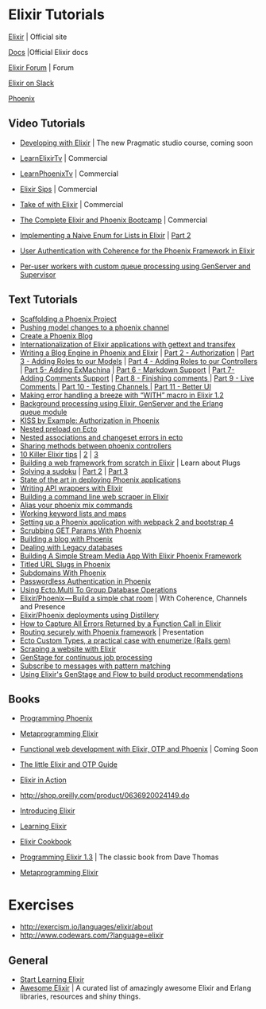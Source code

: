 # Elixir Tutorials

[Elixir](http://elixir-lang.org/) | Official site

[Docs](https://hexdocs.pm/elixir/Kernel.html) |Official Elixir docs

[Elixir Forum](https://elixirforum.com/)  | Forum

[Elixir on Slack](https://elixir-slackin.herokuapp.com/) 

[Phoenix](http://www.phoenixframework.org/) 

## Video Tutorials

- [Developing with Elixir](https://pragmaticstudio.com/elixir) | The new Pragmatic studio course, coming soon


- [LearnElixirTv](https://www.learnelixir.tv/episodes)  | Commercial
- [LearnPhoenixTv](www.learnphoenix.tv) | Commercial
- [Elixir Sips](http://elixirsips.com/) | Commercial
- [Take of with Elixir](https://bigmachine.io/products/take-off-with-elixir/) | Commercial
- [The Complete Elixir and Phoenix Bootcamp](https://www.udemy.com/the-complete-elixir-and-phoenix-bootcamp-and-tutorial) | Commercial
- [Implementing a Naive Enum for Lists in Elixir](https://www.youtube.com/watch?v=WORDnCviUu0) | [Part 2](https://www.youtube.com/watch?v=oboH_0uJyY4)
- [User Authentication with Coherence for the Phoenix Framework in Elixir](https://www.youtube.com/watch?v=4eqTR10F9Uo)
- [Per-user workers with custom queue processing using GenServer and Supervisor](https://www.youtube.com/watch?v=19JakddwsV8)

## Text Tutorials

- [Scaffolding a Phoenix Project](https://www.rymai.me/2015/10/22/scaffolding-a-phoenix-project/) 
- [Pushing model changes to a phoenix channel](http://learningelixir.joekain.com/pushing-model-changes-to-a-phoenix-channel/) 
- [Create a Phoenix Blog](https://monterail.com/blog/2015/phoenix-blog) 
- [Internationalization of Elixir applications with gettext and transifex](http://tech.footballaddicts.com/blog/internationalization-of-elixir-applications-with-gettext-and-transifex)
- [Writing a Blog Engine in Phoenix and Elixir](https://hackernoon.com/introduction-fe138ac6079d#.ujyio04wl) | [Part 2 - Authorization](https://hackernoon.com/writing-a-blog-engine-in-phoenix-part-2-authorization-814c06fa7c0#.iqen8po3d) | [Part 3 - Adding Roles to our Models](https://hackernoon.com/writing-a-blog-engine-in-phoenix-and-elixir-part-3-adding-roles-to-our-models-3be45a4afe4b#.78g8ggl5q) | [Part 4 - Adding Roles to our Controllers](https://hackernoon.com/writing-a-blog-engine-in-phoenix-and-elixir-part-4-adding-roles-to-our-controllers-9f4678b48468#.hl0s92pmk) | [Part 5- Adding ExMachina](https://hackernoon.com/mixology-exmachina-92a08dc3e954#.ini44v1fs) | [Part 6 - Markdown Support](https://hackernoon.com/writing-a-blog-engine-in-phoenix-and-elixir-part-5-markdown-support-fde72badd8e1#.mrvi7bmmr) | [Part 7- Adding Comments Support](https://hackernoon.com/writing-a-blog-engine-in-phoenix-and-elixir-part-7-adding-comments-support-7dfc17dd474e#.8gj10xg92) | [Part 8 - Finishing comments ](https://medium.com/elixir-magic/writing-a-blog-engine-in-phoenix-and-elixir-part-8-finishing-comments-30ff95d44cea#.79pe6sjc7) | [Part 9 - Live Comments ](https://medium.com/elixir-magic/writing-a-blog-engine-in-phoenix-and-elixir-part-9-live-comments-9269669a6941#.r50j0ka3e)  | [Part 10 - Testing Channels ](https://medium.com/elixir-magic/writing-a-blog-engine-in-phoenix-and-elixir-part-10-testing-channels-e6371ce4cfbe#.jrgwfcrhd) | [Part 11 - Better UI](https://medium.com/elixir-magic/writing-a-blog-engine-in-phoenix-and-elixir-part-11-better-ui-f17f3d7efa85#.oosrhhhji) 
- [Making error handling a breeze with “WITH” macro in Elixir 1.2](https://medium.com/elixir-magic/making-error-handling-a-breeze-with-with-operator-in-elixir-1-2-93d611a878e#.8x3sqmmuj) 
- [Background processing using Elixir, GenServer and the Erlang queue module](https://hackernoon.com/background-processing-using-elixir-genserver-and-the-erlang-queue-class-8d476d4942c2#.nzqu0yt2p)
- [KISS by Example: Authorization in Phoenix](https://dockyard.com/blog/2016/09/08/kiss-phoenix-auth)
- [Nested preload on Ecto](https://tkowal.wordpress.com/2016/04/23/nested-preload-in-ecto/)
- [Nested associations and changeset errors in ecto](https://medium.com/@cjbell_/nested-associations-changeset-errors-in-ecto-f0ce6a4fec70#.7oerq6wmb) 
- [Sharing methods between phoenix controllers](https://medium.com/@cjbell_/sharing-methods-between-phoenix-controllers-358ab6d36e22#.29wm0x1zz) 
- [10 Killer Elixir tips](https://medium.com/blackode/10-killer-elixir-tips-2a9be1bec9be#.ruk3p5uxu) | [2](https://medium.com/blackode/10-killer-elixir-tips-2-c5f87f8a70c8#.jf3ln7ssj) | [3](https://medium.com/blackode/10-killer-elixir-tips-3-5c196eaec376#.m5t9h91ob) 
- [Building a web framework from scratch in Elixir](https://codewords.recurse.com/issues/five/building-a-web-framework-from-scratch-in-elixir) | Learn about Plugs
- [Solving a sudoku](https://medium.com/@littleowllabs/solving-sudoku-with-elixir-d36f40232499#.5msof789a) | [Part 2](https://medium.com/@benng/solve-your-sudoku-puzzles-with-elixir-part-2-a1f5c520a522#.7f2n6q6cu) | [Part 3](https://medium.com/@benng/solve-your-sudoku-puzzles-with-elixir-part-3-afe7815690b0#.72g4gty9d) 
- [State of the art in deploying Phoenix applications](https://hackernoon.com/state-of-the-art-in-deploying-elixir-phoenix-applications-fe72a4563cd8#.gzzympgw9)
- [Writing API wrappers with Elixir](https://shane.logsdon.io/posts/writing-api-wrappers-with-elixir/)
- [Building a command line web scraper in Elixir](http://softwarebysteve.com/building-a-command-line-web-scraper-in-elixir.html)
- [Alias your phoenix mix commands](https://sergiotapia.me/alias-your-phoenix-mix-commands-for-some-nice-developer-ux-4a02b2bf3474#.2trf1de5d) 
- [Working keyword lists and maps](http://culttt.com/2016/04/11/working-keyword-lists-maps-elixir/) 
- [Setting up a Phoenix application with webpack 2 and bootstrap 4](https://medium.com/@awestbro/setting-up-a-phoenix-application-with-webpack-2-and-bootstrap-4-9e02d3c0834b#.icfetkyl0)
- [Scrubbing GET Params With Phoenix](http://nicolas-bettenburg.com/articles/scrubbing-get-params-with-phoenix/)
- [Building a blog with Phoenix](http://blog.distortedthinking.agency/articles/building-a-blog-with-phoenix/) 
- [Dealing with Legacy databases](https://cafeinacode.com/dealing-with-legacy-databases-in-ecto-47489ee44c4#.d7de5xqw4)
- [Building A Simple Stream Media App With Elixir Phoenix Framework](http://elixirdose.com/post/building-a-simple-stream-media-app)
- [Titled URL Slugs in Phoenix](https://hashrocket.com/blog/posts/titled-url-slugs-in-phoenix?utm_content=buffer4c50d&utm_medium=social&utm_source=elixirweekly.com&utm_campaign=buffer) 
- [Subdomains With Phoenix](http://blog.gazler.com/blog/2015/07/18/subdomains-with-phoenix/)
- [Passwordless Authentication in Phoenix](https://dennisreimann.de/articles/phoenix-passwordless-authentication-magic-link.html)
- [Using Ecto.Multi To Group Database Operations](http://geoffreylessel.com/2017/using-ecto-multi-to-group-database-operations/)
- [Elixir/Phoenix — Build a simple chat room](https://medium.com/@Stephanbv/elixir-phoenix-build-a-simple-chat-room-7f20ee8e8f9c#.jw2i712zj) | With Coherence, Channels and Presence
- [Elixir/Phoenix deployments using Distillery](http://crypt.codemancers.com/posts/2016-10-06-elixir-phoenix-distillery/)
- [How to Capture All Errors Returned by a Function Call in Elixir](http://semaphoreci.com/blog/2016/11/24/how-to-capture-all-errors-generated-by-a-function-call-in-elixir.html)
- [Routing securely with Phoenix framework](https://kronicdeth.github.io/routing-securely-with-phoenix-framework/#/) | Presentation 
- [Ecto Custom Types, a practical case with enumerize (Rails gem)](https://medium.com/acutario/ecto-custom-types-a-practical-case-with-enumerize-rails-gem-b5496c2912ac) 
- [Scraping a website with Elixir](https://lord.io/blog/2015/elixir-scraping/)
- [GenStage for continuous job processing](https://labs.uswitch.com/genstage-for-continuous-job-processing/)
- [Subscribe to messages with pattern matching](https://medium.com/@lasseebert/subscribe-to-messages-with-pattern-matching-8723f5121135)
- [Using Elixir's GenStage and Flow to build product recommendations](https://10consulting.com/2017/01/20/building-product-recommendations-using-elixir-gen-stage-flow/)



## Books

- [Programming Phoenix](https://pragprog.com/book/phoenix/programming-phoenix) 
- [Metaprogramming Elixir](https://pragprog.com/book/cmelixir/metaprogramming-elixir) 
- [Functional web development with Elixir, OTP and Phoenix](https://pragprog.com/book/lhelph/functional-web-development-with-elixir-otp-and-phoenix) | Coming Soon
- [The little Elixir and OTP Guide](https://www.manning.com/books/the-little-elixir-and-otp-guidebook)
- [Elixir in Action](https://www.manning.com/books/elixir-in-action) 
- http://shop.oreilly.com/product/0636920024149.do
- [Introducing Elixir](https://startlearningelixir.com/r/introducing-elixir) 
- [Learning Elixir](https://www.packtpub.com/application-development/learning-elixir) 
- [Elixir Cookbook](https://www.packtpub.com/application-development/elixir-cookbook) 

- [Programming Elixir 1.3](https://pragprog.com/book/elixir13/programming-elixir-1-3)  | The classic book from Dave Thomas
- [Metaprogramming Elixir](https://pragprog.com/book/cmelixir/metaprogramming-elixir)



# Exercises

- http://exercism.io/languages/elixir/about
- http://www.codewars.com/?language=elixir



## General

- [Start Learning Elixir](https://startlearningelixir.com/) 
- [Awesome Elixir](https://github.com/h4cc/awesome-elixir) | A curated list of amazingly awesome Elixir and Erlang libraries, resources and shiny things.








